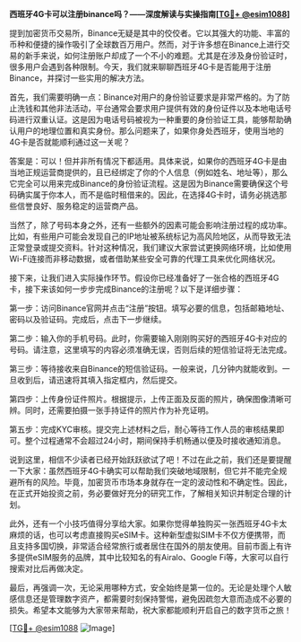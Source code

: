 **西班牙4G卡可以注册binance吗？——深度解读与实操指南[[TG💪+ @esim1088](https://t.me/s/esim1088)]**

提到加密货币交易所，Binance无疑是其中的佼佼者。它以其强大的功能、丰富的币种和便捷的操作吸引了全球数百万用户。然而，对于许多想在Binance上进行交易的新手来说，如何注册账户却成了一个不小的难题。尤其是在涉及身份验证时，很多用户会遇到各种限制。今天，我们就来聊聊西班牙4G卡是否能用于注册Binance，并探讨一些实用的解决方法。

首先，我们需要明确一点：Binance对用户的身份验证要求是非常严格的。为了防止洗钱和其他非法活动，平台通常会要求用户提供有效的身份证件以及本地电话号码进行双重认证。这是因为电话号码被视为一种重要的身份验证工具，能够帮助确认用户的地理位置和真实身份。那么问题来了，如果你身处西班牙，使用当地的4G卡是否就能顺利通过这一关呢？

答案是：可以！但并非所有情况下都适用。具体来说，如果你的西班牙4G卡是由当地正规运营商提供的，且已经绑定了你的个人信息（例如姓名、地址等），那么它完全可以用来完成Binance的身份验证流程。这是因为Binance需要确保这个号码确实属于你本人，而不是临时租借来的。因此，在选择4G卡时，请务必挑选那些信誉良好、服务稳定的运营商产品。

当然了，除了号码本身之外，还有一些额外的因素可能会影响注册过程的成功率。比如，有些用户可能会发现自己的IP地址被系统标记为高风险地区，从而导致无法正常登录或提交资料。针对这种情况，我们建议大家尝试更换网络环境，比如使用Wi-Fi连接而非移动数据，或者借助某些安全可靠的代理工具来优化网络状况。

接下来，让我们进入实际操作环节。假设你已经准备好了一张合格的西班牙4G卡，接下来该如何一步步完成Binance的注册呢？以下是详细步骤：

第一步：访问Binance官网并点击“注册”按钮。填写必要的信息，包括邮箱地址、密码以及验证码。完成后，点击下一步继续。

第二步：输入你的手机号码。此时，你需要输入刚刚购买好的西班牙4G卡对应的号码。请注意，这里填写的内容必须准确无误，否则后续的短信验证将无法完成。

第三步：等待接收来自Binance的短信验证码。一般来说，几分钟内就能收到。一旦收到后，请迅速将其填入指定框内，然后提交。

第四步：上传身份证件照片。根据提示，上传正面及反面的照片，确保图像清晰可辨。同时，还需要拍摄一张手持证件的照片作为补充证明。

第五步：完成KYC审核。提交完上述材料之后，耐心等待工作人员的审核结果即可。整个过程通常不会超过24小时，期间保持手机畅通以便及时接收通知消息。

说到这里，相信不少读者已经开始跃跃欲试了吧！不过在此之前，我们还是要提醒一下大家：虽然西班牙4G卡确实可以帮助我们突破地域限制，但它并不能完全规避所有的风险。毕竟，加密货币市场本身就存在一定的波动性和不确定性。因此，在正式开始投资之前，务必要做好充分的研究工作，了解相关知识并制定合理的计划。

此外，还有一个小技巧值得分享给大家。如果你觉得单独购买一张西班牙4G卡太麻烦的话，也可以考虑直接购买eSIM卡。这种新型虚拟SIM卡不仅方便携带，而且支持多国切换，非常适合经常旅行或者居住在国外的朋友使用。目前市面上有许多提供eSIM服务的品牌，其中比较知名的有Airalo、Google Fi等，大家可以自行搜索对比后再做决定。

最后，再强调一次，无论采用哪种方式，安全始终是第一位的。无论是处理个人敏感信息还是管理数字资产，都需要时刻保持警惕，避免因疏忽大意而造成不必要的损失。希望本文能够为大家带来帮助，祝大家都能顺利开启自己的数字货币之旅！

[[TG💪+ @esim1088](https://t.me/s/esim1088) ![Image](https://i.postimg.cc/4NQfJmqS/Snipaste-2025-05-13-00-14-12.png)]